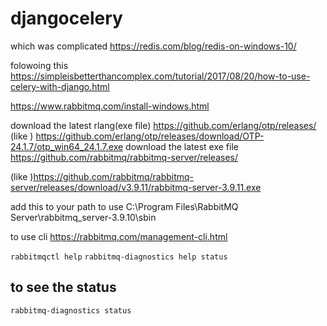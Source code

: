 # djangocelery

which was complicated
https://redis.com/blog/redis-on-windows-10/

folowoing this
https://simpleisbetterthancomplex.com/tutorial/2017/08/20/how-to-use-celery-with-django.html

https://www.rabbitmq.com/install-windows.html

download the latest rlang(exe file)
https://github.com/erlang/otp/releases/
(like ) https://github.com/erlang/otp/releases/download/OTP-24.1.7/otp_win64_24.1.7.exe
download the latest exe file
https://github.com/rabbitmq/rabbitmq-server/releases/

(like )https://github.com/rabbitmq/rabbitmq-server/releases/download/v3.9.11/rabbitmq-server-3.9.11.exe


add this to your path to use
C:\Program Files\RabbitMQ Server\rabbitmq_server-3.9.10\sbin

to use cli https://rabbitmq.com/management-cli.html

`rabbitmqctl help`
`rabbitmq-diagnostics help status`

## to see the status
`rabbitmq-diagnostics status`
